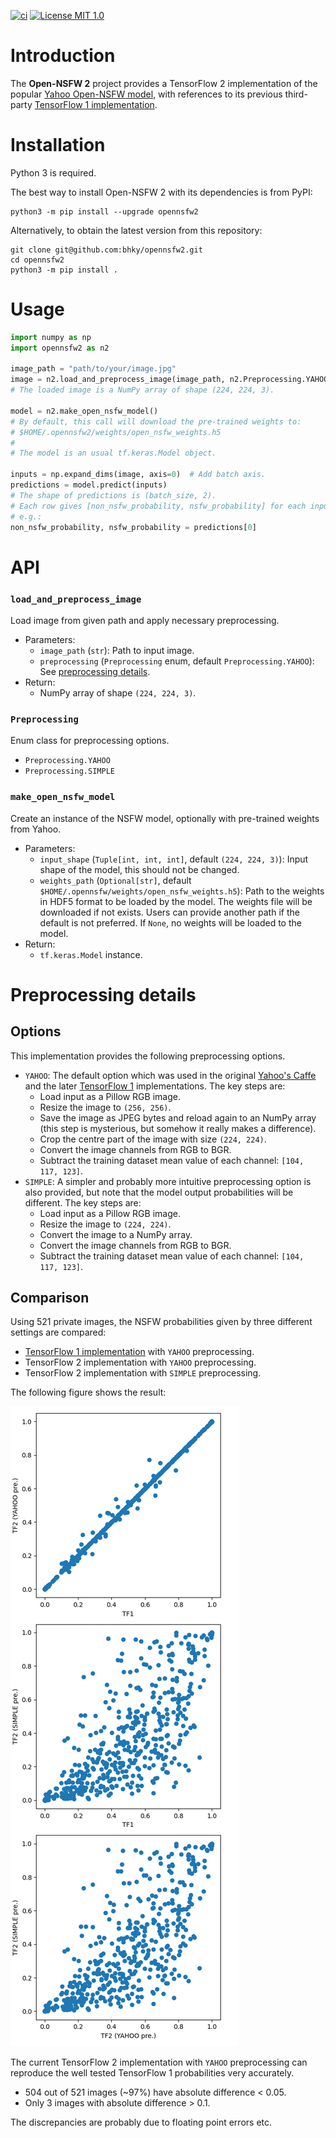[![ci](https://github.com/bhky/opennsfw2/actions/workflows/ci.yml/badge.svg)](https://github.com/bhky/opennsfw2/actions)
[![License MIT 1.0](https://img.shields.io/badge/license-MIT%201.0-blue.svg)](LICENSE)

# Introduction

The **Open-NSFW 2** project provides a TensorFlow 2 implementation of the popular 
[Yahoo Open-NSFW model](https://github.com/yahoo/open_nsfw), with references
to its previous third-party 
[TensorFlow 1 implementation](https://github.com/mdietrichstein/tensorflow-open_nsfw).

# Installation

Python 3 is required.

The best way to install Open-NSFW 2 with its dependencies is from PyPI:
```shell
python3 -m pip install --upgrade opennsfw2
```
Alternatively, to obtain the latest version from this repository:
```shell
git clone git@github.com:bhky/opennsfw2.git
cd opennsfw2
python3 -m pip install .
```

# Usage

```python
import numpy as np
import opennsfw2 as n2

image_path = "path/to/your/image.jpg"
image = n2.load_and_preprocess_image(image_path, n2.Preprocessing.YAHOO)
# The loaded image is a NumPy array of shape (224, 224, 3).

model = n2.make_open_nsfw_model()
# By default, this call will download the pre-trained weights to:
# $HOME/.opennsfw2/weights/open_nsfw_weights.h5
#
# The model is an usual tf.keras.Model object.

inputs = np.expand_dims(image, axis=0)  # Add batch axis.
predictions = model.predict(inputs)
# The shape of predictions is (batch_size, 2).
# Each row gives [non_nsfw_probability, nsfw_probability] for each input image,
# e.g.:
non_nsfw_probability, nsfw_probability = predictions[0]
```

# API

### `load_and_preprocess_image`
Load image from given path and apply necessary preprocessing.
- Parameters:
  - `image_path` (`str`): Path to input image.
  - `preprocessing` (`Preprocessing` enum, default `Preprocessing.YAHOO`): 
    See [preprocessing details](#preprocessing-details).
- Return:
  - NumPy array of shape `(224, 224, 3)`.

### `Preprocessing`
Enum class for preprocessing options.
- `Preprocessing.YAHOO`
- `Preprocessing.SIMPLE`

### `make_open_nsfw_model`
Create an instance of the NSFW model, optionally with pre-trained weights from Yahoo.
- Parameters:
  - `input_shape` (`Tuple[int, int, int]`, default `(224, 224, 3)`):
    Input shape of the model, this should not be changed.
  - `weights_path` (`Optional[str]`, default `$HOME/.opennsfw/weights/open_nsfw_weights.h5`): 
    Path to the weights in HDF5 format to be loaded by the model. 
    The weights file will be downloaded if not exists.
    Users can provide another path if the default is not preferred. If `None`,
    no weights will be loaded to the model.
- Return:
  - `tf.keras.Model` instance.

# Preprocessing details

## Options

This implementation provides the following preprocessing options.
- `YAHOO`: The default option which was used in the original 
  [Yahoo's Caffe](https://github.com/yahoo/open_nsfw/blob/master/classify_nsfw.py#L19-L80) 
  and the later 
  [TensorFlow 1](https://github.com/mdietrichstein/tensorflow-open_nsfw/blob/master/image_utils.py#L4-L53) 
  implementations. The key steps are:
  - Load input as a Pillow RGB image.
  - Resize the image to `(256, 256)`.
  - Save the image as JPEG bytes and reload again to an NumPy array 
    (this step is mysterious, but somehow it really makes a difference).
  - Crop the centre part of the image with size `(224, 224)`.
  - Convert the image channels from RGB to BGR.
  - Subtract the training dataset mean value of each channel: `[104, 117, 123]`.
- `SIMPLE`: A simpler and probably more intuitive preprocessing option is also provided,
  but note that the model output probabilities will be different.
  The key steps are:
  - Load input as a Pillow RGB image.
  - Resize the image to `(224, 224)`.
  - Convert the image to a NumPy array.
  - Convert the image channels from RGB to BGR.
  - Subtract the training dataset mean value of each channel: `[104, 117, 123]`.

## Comparison

Using 521 private images, the NSFW probabilities given by 
three different settings are compared:
- [TensorFlow 1 implementation](https://github.com/mdietrichstein/tensorflow-open_nsfw) with `YAHOO` preprocessing.
- TensorFlow 2 implementation with `YAHOO` preprocessing.
- TensorFlow 2 implementation with `SIMPLE` preprocessing.

The following figure shows the result:

![NSFW probabilities comparison](docs/nsfw_probabilities_comparison.png)

The current TensorFlow 2 implementation with `YAHOO` preprocessing
can reproduce the well tested TensorFlow 1 probabilities very accurately.
- 504 out of 521 images (~97%) have absolute difference < 0.05.
- Only 3 images with absolute difference > 0.1.

The discrepancies are probably due to floating point errors etc.
